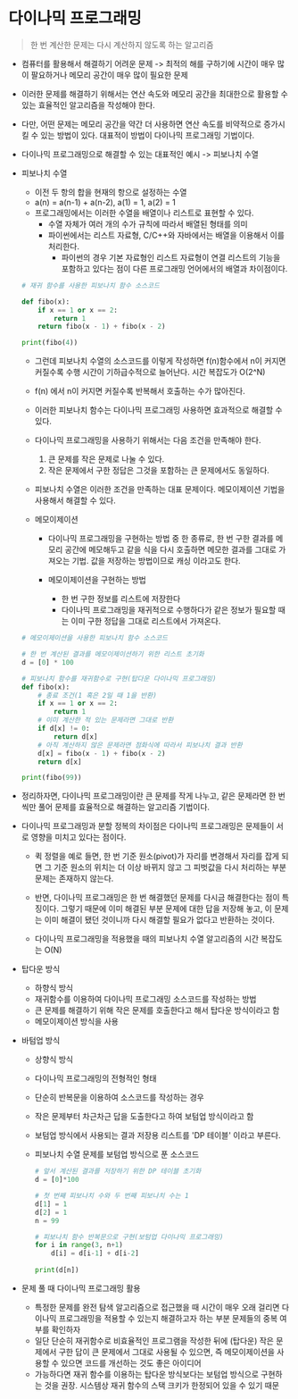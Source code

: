 #  다이나믹 프로그래밍

> 한 번 계산한 문제는 다시 계산하지 않도록 하는 알고리즘

* 컴퓨터를 활용해서 해결하기 어려운 문제 -> 최적의 해를 구하기에 시간이 매우 많이 팔요하거나 메모리 공간이 매우 많이 필요한 문제
* 이러한 문제를 해결하기 위해서는 연산 속도와 메모리 공간을 최대한으로 활용할 수 있는 효율적인 알고리즘을 작성해야 한다.
* 다만, 어떤 문제는 메모리 공간을 약간 더 사용하면 연산 속도를 비약적으로 증가시킬 수 있는 방법이 있다. 대표적이 방법이 다이나믹 프로그래밍 기법이다. 
* 다이나믹 프로그래밍으로 해결할 수 있는 대표적인 예시 -> 피보나치 수열

* 피보나치 수열

  * 이전 두 항의 합을 현재의 항으로 설정하는 수열
  * a(n) = a(n-1) + a(n-2), a(1) = 1, a(2) = 1
  * 프로그래밍에서는 이러한 수열을 배열이나 리스트로 표현할 수 있다. 
    * 수열 자체가 여러 개의 수가 규칙에 따라서 배열된 형태를 의미
    * 파이썬에서는 리스트 자료형, C/C++와 자바에서는 배열을 이용해서 이를 처리한다. 
      * 파이썬의 경우 기본 자료형인 리스트 자료형이 연결 리스트의 기능을 포함하고 있다는 점이 다른 프로그래밍 언어에서의 배열과 차이점이다.

  ```python
  # 재귀 함수를 사용한 피보나치 함수 소스코드
  
  def fibo(x):
      if x == 1 or x == 2:
          return 1
      return fibo(x - 1) + fibo(x - 2)
  
  print(fibo(4))
  ```

  * 그런데 피보나치 수열의 소스코드를 이렇게 작성하면 f(n)함수에서 n이 커지면 커질수록 수행 시간이 기하급수적으로 늘어난다. 시간 복잡도가 O(2^N)

  * f(n) 에서 n이 커지면 커질수록 반복해서 호출하는 수가 많아진다.

  * 이러한 피보나치 함수는 다이나믹 프로그래밍 사용하면 효과적으로 해결할 수 있다.

  * 다이나믹 프로그래밍을 사용하기 위해서는 다음 조건을 만족해야 한다.

    1. 큰 문제를 작은 문제로 나눌 수 있다.
    2. 작은 문제에서 구한 정답은 그것을 포함하는 큰 문제에서도 동일하다.

  * 피보나치 수열은 이러한 조건을 만족하는 대표 문제이다. 메모이제이션 기법을 사용해서 해결할 수 있다.

  * 메모이제이션 

    * 다이나믹 프로그래밍을 구현하는 방법 중 한 종류로, 한 번 구한 결과를 메모리 공간에 메모해두고 같을 식을 다시 호출하면 메모한 결과를 그대로 가져오는 기법. 값을 저장하는 방법이므로 캐싱 이라고도 한다.

    * 메모이제이션을 구현하는 방법 
      * 한 번 구한 정보를 리스트에 저장한다
      * 다이나믹 프로그래밍을 재귀적으로 수행하다가 같은 정보가 필요할 때는 이미 구한 정답을 그대로 리스트에서 가져온다.

  ```python
  # 메모이제이션을 사용한 피보나치 함수 소스코드
  
  # 한 번 계산된 결과를 메모이제이션하기 위한 리스트 초기화
  d = [0] * 100
  
  # 피보나치 함수를 재귀함수로 구현(탑다운 다이나믹 프로그래밍)
  def fibo(x):
      # 종료 조건(1 혹은 2일 때 1을 반환)
      if x == 1 or x == 2:
          return 1
      # 이미 계산한 적 있는 문제라면 그대로 반환
      if d[x] != 0:
          return d[x]
      # 아직 계산하지 않은 문제라면 점화식에 따라서 피보나치 결과 반환
      d[x] = fibo(x - 1) + fibo(x - 2)
      return d[x]
  
  print(fibo(99))
  ```

* 정리하자면, 다이나믹 프로그래밍이란 큰 문제를 작게 나누고, 같은 문제라면 한 번씩만 풀어 문제를 효율적으로 해결하는 알고리즘 기법이다.

* 다이나믹 프로그래밍과 분할 정복의 차이점은 다이나믹 프로그래밍은 문제들이 서로 영향을 미치고 있다는 점이다.

  * 퀵 정렬을 예로 들면, 한 번 기준 원소(pivot)가 자리를 변경해서 자리를 잡게 되면 그 기준 원소의 위치는 더 이상 바뀌지 않고 그 피벗값을 다시 처리하는 부분 문제는 존재하지 않는다.
  * 반면, 다이나믹 프로그래밍은 한 번 해결했던 문제를 다시금 해결한다는 점이 특징이다. 그렇기 때문에 이미 해결된 부분 문제에 대한 답을 저장해 놓고, 이 문제는 이미 해결이 됐던 것이니까 다시 해결할 필요가 없다고 반환하는 것이다. 

  * 다이나믹 프로그래밍을 적용했을 때의 피보나치 수열 알고리즘의 시간 복잡도는 O(N)

* 탑다운 방식

  * 하향식 방식
  * 재귀함수를 이용하여 다이나믹 프로그래밍 소스코드를 작성하는 방법
  * 큰 문제를 해결하기 위해 작은 문제를 호출한다고 해서 탑다운 방식이라고 함
  * 메모이제이션 방식을 사용

* 바텀업 방식

  * 상향식 방식

  * 다이나믹 프로그래밍의 전형적인 형태

  * 단순히 반복문을 이용하여 소스코드를 작성하는 경우

  * 작은 문제부터 차근차근 답을 도출한다고 하여 보텀업 방식이라고 함

  * 보텀업 방식에서 사용되는 결과 저장용 리스트를 'DP 테이블' 이라고 부른다.

  * 피보나치 수열 문제를 보텀업 방식으로 푼 소스코드

    ```python
    # 앞서 계산된 결과를 저장하기 위한 DP 테이블 초기화
    d = [0]*100
    
    # 첫 번째 피보나치 수와 두 번째 피보나치 수는 1
    d[1] = 1
    d[2] = 1
    n = 99
    
    # 피보나치 함수 반복문으로 구현(보텀업 다이나믹 프로그래밍)
    for i in range(3, n+1)
    	d[i] = d[i-1] + d[i-2]
        
    print(d[n])
    ```



* 문제 풀 때 다이나믹 프로그래밍 활용
  * 특정한 문제를 완전 탐색 알고리즘으로 접근했을 때 시간이 매우 오래 걸리면 다이나믹 프로그래밍을 적용할 수 있는지 해결하고자 하는 부분 문제들의 중복 여부를 확인하자
  * 일단 단순히 재귀함수로 비효율적인 프로그램을 작성한 뒤에 (탑다운) 작은 문제에서 구한 답이 큰 문제에서 그대로 사용될 수 있으면, 즉 메모이제이션을 사용할 수 있으면 코드를 개선하는 것도 좋은 아이디어
  * 가능하다면 재귀 함수를 이용하는 탑다운 방식보다는 보텀업 방식으로 구현하는 것을 권장. 시스템상 재귀 함수의 스택 크키가 한정되어 있을 수 있기 때문

